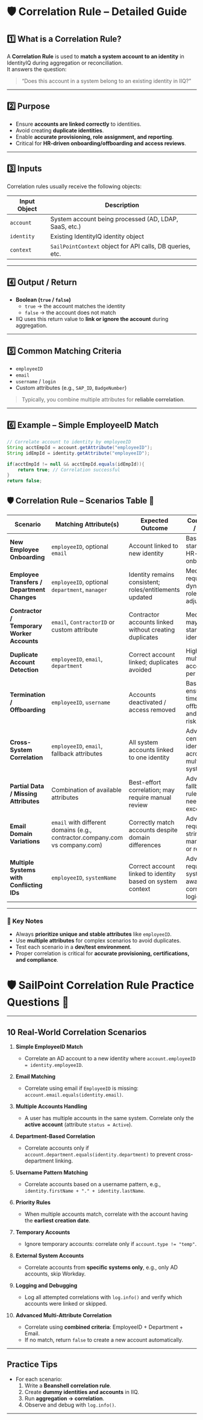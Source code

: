 # 🛡️ Correlation Rule – Detailed Guide

## 1️⃣ What is a Correlation Rule?

A **Correlation Rule** is used to **match a system account to an identity** in IdentityIQ during aggregation or reconciliation.  
It answers the question:

> “Does this account in a system belong to an existing identity in IIQ?”

---

## 2️⃣ Purpose

- Ensure **accounts are linked correctly** to identities.  
- Avoid creating **duplicate identities**.  
- Enable **accurate provisioning, role assignment, and reporting**.  
- Critical for **HR-driven onboarding/offboarding and access reviews**.

---

## 3️⃣ Inputs

Correlation rules usually receive the following objects:

| Input Object | Description |
|--------------|-------------|
| `account` | System account being processed (AD, LDAP, SaaS, etc.) |
| `identity` | Existing IdentityIQ identity object |
| `context` | `SailPointContext` object for API calls, DB queries, etc. |

---

## 4️⃣ Output / Return

- **Boolean (`true` / `false`)**  
  - `true` → the account matches the identity  
  - `false` → the account does not match  
- IIQ uses this return value to **link or ignore the account** during aggregation.

---

## 5️⃣ Common Matching Criteria

- `employeeID`  
- `email`  
- `username` / `login`  
- Custom attributes (e.g., `SAP_ID`, `BadgeNumber`)  

> Typically, you combine multiple attributes for **reliable correlation**.

---

## 6️⃣ Example – Simple EmployeeID Match

```java
// Correlate account to identity by employeeID
String acctEmpId = account.getAttribute("employeeID");
String idEmpId = identity.getAttribute("employeeID");

if(acctEmpId != null && acctEmpId.equals(idEmpId)){
    return true; // Correlation successful
}
return false;

```

## 🛡️ Correlation Rule – Scenarios Table 🚀

| Scenario | Matching Attribute(s) | Expected Outcome | Complexity / Notes |
|----------|---------------------|----------------|------------------|
| **New Employee Onboarding** | `employeeID`, optional `email` | Account linked to new identity | Basic; standard HR-driven onboarding. |
| **Employee Transfers / Department Changes** | `employeeID`, optional `department`, `manager` | Identity remains consistent; roles/entitlements updated | Medium; requires dynamic role adjustments. |
| **Contractor / Temporary Worker Accounts** | `email`, `ContractorID` or custom attribute | Contractor accounts linked without creating duplicates | Medium; may lack standard identifiers. |
| **Duplicate Account Detection** | `employeeID`, `email`, `department` | Correct account linked; duplicates avoided | High; multiple accounts per system. |
| **Termination / Offboarding** | `employeeID`, `username` | Accounts deactivated / access removed | Basic; ensures timely offboarding and reduces risk. |
| **Cross-System Correlation** | `employeeID`, `email`, fallback attributes | All system accounts linked to one identity | Advanced; centralizes identity across multiple systems. |
| **Partial Data / Missing Attributes** | Combination of available attributes | Best-effort correlation; may require manual review | Advanced; fallback rules needed for exceptions. |
| **Email Domain Variations** | `email` with different domains (e.g., contractor.company.com vs company.com) | Correctly match accounts despite domain differences | Advanced; requires string manipulation or regex. |
| **Multiple Systems with Conflicting IDs** | `employeeID`, `systemName` | Correct account linked to identity based on system context | Advanced; requires system-aware correlation logic. |

---

### 🔹 Key Notes

- Always **prioritize unique and stable attributes** like `employeeID`.  
- Use **multiple attributes** for complex scenarios to avoid duplicates.  
- Test each scenario in a **dev/test environment**.  
- Proper correlation is critical for **accurate provisioning, certifications, and compliance**.



# 🛡️ SailPoint Correlation Rule Practice Questions 🚀

---

## **10 Real-World Correlation Scenarios**

1. **Simple EmployeeID Match**  
   - Correlate an AD account to a new identity where `account.employeeID = identity.employeeID`.

2. **Email Matching**  
   - Correlate using email if `EmployeeID` is missing: `account.email.equals(identity.email)`.

3. **Multiple Accounts Handling**  
   - A user has multiple accounts in the same system. Correlate only the **active account** (attribute `status = Active`).

4. **Department-Based Correlation**  
   - Correlate accounts only if `account.department.equals(identity.department)` to prevent cross-department linking.

5. **Username Pattern Matching**  
   - Correlate accounts based on a username pattern, e.g., `identity.firstName + "." + identity.lastName`.

6. **Priority Rules**  
   - When multiple accounts match, correlate with the account having the **earliest creation date**.

7. **Temporary Accounts**  
   - Ignore temporary accounts: correlate only if `account.type != "temp"`.

8. **External System Accounts**  
   - Correlate accounts from **specific systems only**, e.g., only AD accounts, skip Workday.

9. **Logging and Debugging**  
   - Log all attempted correlations with `log.info()` and verify which accounts were linked or skipped.

10. **Advanced Multi-Attribute Correlation**  
    - Correlate using **combined criteria**: EmployeeID + Department + Email.  
    - If no match, return `false` to create a new account automatically.

---

## **Practice Tips**
- For each scenario:  
  1. Write a **Beanshell correlation rule**.  
  2. Create **dummy identities and accounts** in IIQ.  
  3. Run **aggregation → correlation**.  
  4. Observe and debug with `log.info()`.

---


